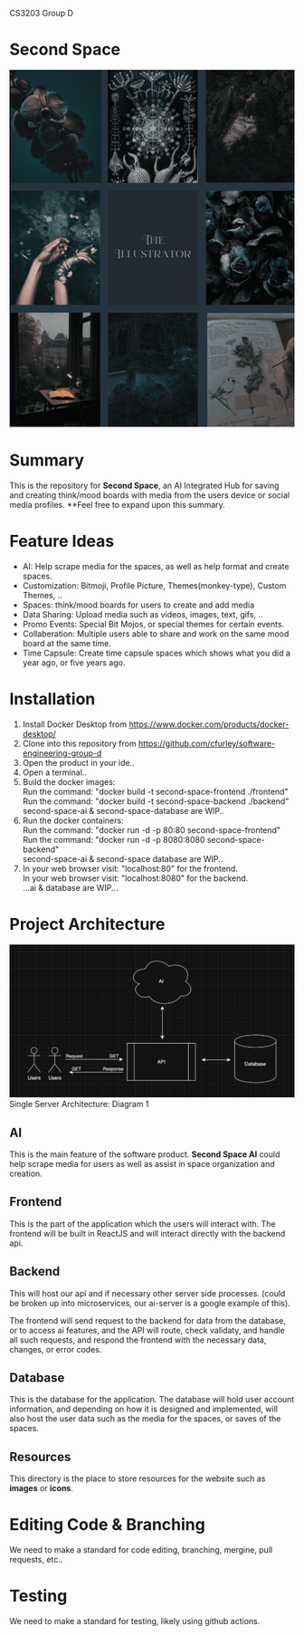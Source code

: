 CS3203 Group D

# Second Space
<img src='./resources/stock_image_01.png'>

# Summary

This is the repository for <b>Second Space</b>, an AI Integrated Hub for saving and creating think/mood boards with media from the users device or social media profiles. **Feel free to expand upon this summary.

# Feature Ideas
* AI: Help scrape media for the spaces, as well as help format and create spaces.
* Customization: Bitmoji, Profile Picture, Themes(monkey-type), Custom Themes, ..
* Spaces: think/mood boards for users to create and add media
* Data Sharing: Upload media such as videos, images, text, gifs, ..
* Promo Events: Special Bit Mojos, or special themes for certain events.
* Collaberation: Multiple users able to share and work on the same mood board at the same time.
* Time Capsule: Create time capsule spaces which shows what you did a year ago, or five years ago.

# Installation
1. Install Docker Desktop from https://www.docker.com/products/docker-desktop/
2. Clone into this repository from https://github.com/cfurley/software-engineering-group-d
3. Open the product in your ide..
4. Open a terminal..
5. Build the docker images:<br>
   Run the command: "docker build -t second-space-frontend ./frontend"<br>
   Run the command: "docker build -t second-space-backend ./backend"<br>
   second-space-ai & second-space-database are WIP..
6. Run the docker containers:<br>
   Run the command: "docker run -d -p 80:80 second-space-frontend"<br>
   Run the command: "docker run -d -p 8080:8080 second-space-backend"<br>
   second-space-ai & second-space database are WIP..
7. In your web browser visit: "localhost:80" for the frontend.<br>
   In your web browser visit: "localhost:8080" for the backend.<br>
   ...ai & database are WIP...

# Project Architecture
<img src='./resources/second_space_architecture_01.png' width="720"> <br>
Single Server Architecture: Diagram 1

## AI

This is the main feature of the software product. <b>Second Space AI</b> could help scrape media for users as well as assist in space organization and creation.

## Frontend

This is the part of the application which the users will interact with. The frontend will be built in ReactJS and will interact directly with the backend api.

## Backend

This will host our api and if necessary other server side processes. (could be broken up into microservices, our ai-server is a google example of this).

The frontend will send request to the backend for data from the database, or to access ai features, and the API will route, check validaty, and handle all such requests, and respond the frontend with the necessary data, changes, or error codes.

## Database

This is the database for the application. The database will hold user account information, and depending on how it is designed and implemented, will also host the user data such as the media for the spaces, or saves of the spaces.

## Resources
This directory is the place to store resources for the website such as <b>images</b> or <b>icons</b>.

# Editing Code & Branching

We need to make a standard for code editing, branching, mergine, pull requests, etc..

# Testing

We need to make a standard for testing, likely using github actions.
